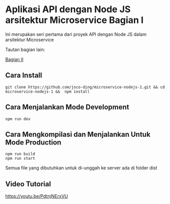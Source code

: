 # Aplikasi API dengan Node JS arsitektur Microservice Bagian I

Ini merupakan seri pertama dari proyek API dengan Node JS dalam arsitektur Microservice

Tautan bagian lain:

[Bagian II](https://github.com/joco-ding/microservice-nodejs-2)

## Cara Install

    git clone https://github.com/joco-ding/microservice-nodejs-1.git && cd microservice-nodejs-1 &&  npm install

## Cara Menjalankan Mode Development

    npm run dev

## Cara Mengkompilasi dan Menjalankan Untuk Mode Production

    npm run build
    npm run start

Semua file yang dibutuhkan untuk di-unggah ke server ada di folder dist

## Video Tutorial

https://youtu.be/PdtnjNErxVU
